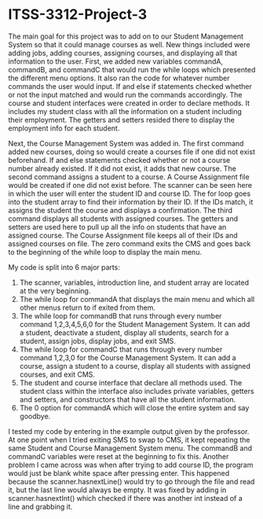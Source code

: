 # ITSS-3312-Project-3
The main goal for this project was to add on to our Student Management System so that it could manage courses as well. New things included were adding jobs, adding courses, assigning courses, and displaying all that information to the user. First, we added new variables commandA, commandB, and commandC that would run the while loops which presented the different menu options. It also ran the code for whatever number commands the user would input. If and else if statements checked whether or not the input matched and would run the commands accordingly. The course and student interfaces were created in order to declare methods. It includes my student class with all the information on a student including their employment. The getters and setters resided there to display the employment info for each student.

Next, the Course Management System was added in. The first command added new courses, doing so would create a courses file if one did not exist beforehand. If and else statements checked whether or not a course number already existed. If it did not exist, it adds that new course. The second command assigns a student to a course. A Course Assignment file would be created if one did not exist before. The scanner can be seen here in which the user will enter the student ID and course ID. The for loop goes into the student array to find their information by their ID. If the IDs match, it assigns the student the course and displays a confirmation. The third command displays all students with assigned courses. The getters and setters are used here to pull up all the info on students that have an assigned course. The Course Assignment file keeps all of their IDs and assigned courses on file. The zero command exits the CMS and goes back to the beginning of the while loop to display the main menu. 

My code is split into 6 major parts:
1.	The scanner, variables, introduction line, and student array are located at the very beginning.
2.	The while loop for commandA that displays the main menu and which all other menus return to if exited from them.
3.	The while loop for commandB that runs through every number command 1,2,3,4,5,6,0 for the Student Management System. It can add a student, deactivate a student, display all students, search for a student, assign jobs, display jobs, and exit SMS.
4.	The while loop for commandC that runs through every number command 1,2,3,0 for the Course Management System. It can add a course, assign a student to a course, display all students with assigned courses, and exit CMS.
5.	The student and course interface that declare all methods used. The student class within the interface also includes private variables, getters and setters, and constructors that have all the student information. 
6.	The 0 option for commandA which will close the entire system and say goodbye.

I tested my code by entering in the example output given by the professor. At one point when I tried exiting SMS to swap to CMS, it kept repeating the same Student and Course Management System menu. The commandB and commandC variables were reset at the beginning to fix this. Another problem I came across was when after trying to add course ID, the program would just be blank white space after pressing enter. This happened because the scanner.hasnextLine() would try to go through the file and read it, but the last line would always be empty. It was fixed by adding in scanner.hasnextInt() which checked if there was another int instead of a line and grabbing it. 
